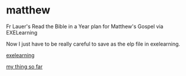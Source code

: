 # matthew
Fr Lauer's Read the Bible in a Year plan for Matthew's Gospel via EXELearning

Now I just have to be really careful to save as the elp file in exelearning.

[exelearning](http://www.exelearning.net)

[my thing so far](http://www.brandt.id.au/matthew/)
